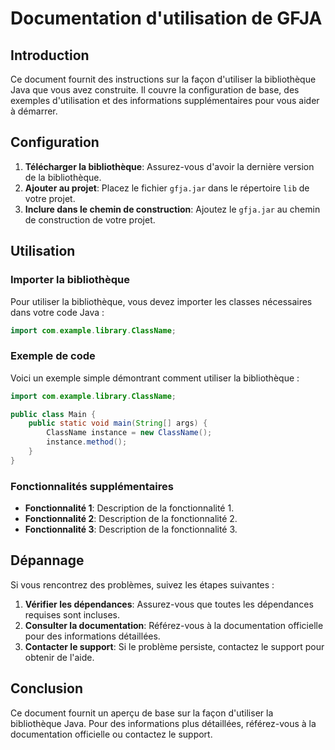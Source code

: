 # Documentation d'utilisation de GFJA

## Introduction

Ce document fournit des instructions sur la façon d'utiliser la bibliothèque Java que vous avez construite. Il couvre la configuration de base, des exemples d'utilisation et des informations supplémentaires pour vous aider à démarrer.

## Configuration

1. **Télécharger la bibliothèque**: Assurez-vous d'avoir la dernière version de la bibliothèque.
2. **Ajouter au projet**: Placez le fichier `gfja.jar` dans le répertoire `lib` de votre projet.
3. **Inclure dans le chemin de construction**: Ajoutez le `gfja.jar` au chemin de construction de votre projet.

## Utilisation

### Importer la bibliothèque

Pour utiliser la bibliothèque, vous devez importer les classes nécessaires dans votre code Java :

```java
import com.example.library.ClassName;
```

### Exemple de code

Voici un exemple simple démontrant comment utiliser la bibliothèque :

```java
import com.example.library.ClassName;

public class Main {
    public static void main(String[] args) {
        ClassName instance = new ClassName();
        instance.method();
    }
}
```

### Fonctionnalités supplémentaires

- **Fonctionnalité 1**: Description de la fonctionnalité 1.
- **Fonctionnalité 2**: Description de la fonctionnalité 2.
- **Fonctionnalité 3**: Description de la fonctionnalité 3.

## Dépannage

Si vous rencontrez des problèmes, suivez les étapes suivantes :

1. **Vérifier les dépendances**: Assurez-vous que toutes les dépendances requises sont incluses.
2. **Consulter la documentation**: Référez-vous à la documentation officielle pour des informations détaillées.
3. **Contacter le support**: Si le problème persiste, contactez le support pour obtenir de l'aide.

## Conclusion

Ce document fournit un aperçu de base sur la façon d'utiliser la bibliothèque Java. Pour des informations plus détaillées, référez-vous à la documentation officielle ou contactez le support.